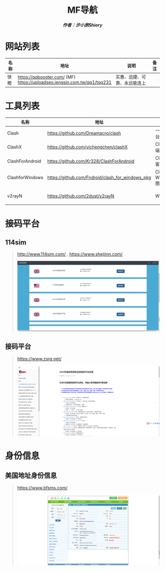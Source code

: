 <center><h1>MF导航</h1></center>

<center><h5>作者：汐小旅Shiory</h5></center>



# 网站列表

| 名称 | 地址                                                         | 说明                         | 备注 |
| ---- | ------------------------------------------------------------ | ---------------------------- | ---- |
| 快橙 | https://qqbooster.com/ (MF)<br />https://uploadseo.jengsin.com.tw/qq1/tqq231 | 实惠、迅捷、可靠、永远能连上 |      |



# 工具列表

| 名称            | 地址                                             | 说明                                    | 备注                                                         |
| --------------- | ------------------------------------------------ | --------------------------------------- | ------------------------------------------------------------ |
| Clash           | https://github.com/Dreamacro/clash               | 一个 Go 语言开发的多平台代理客户端      | https://github.com/Dreamacro/clash/wiki                      |
| ClashX          | https://github.com/yichengchen/clashX            | Clash 的 Mac 图形客户端                 |                                                              |
| ClashForAndroid | https://github.com/Kr328/ClashForAndroid         | Clash 的 Android 图形客户端             |                                                              |
| ClashforWindows | https://github.com/Fndroid/clash_for_windows_pkg | Clash 的 Windows/macOS/Linux 图形客户端 | https://docs.cfw.lbyczf.com/<br />https://github.com/Fndroid/clash-win-docs-new |
| v2rayN          | https://github.com/2dust/v2rayN                  | Windows 的 GUI 客户端                   | https://demo.ama.pub/<br />https://www.v2rayfree.eu.org/post/v2rayN-tutorial/ |



# 接码平台

## 114sim

> http://www.114sim.com/ , https://www.shejiinn.com/
>
> ![](img/微信截图_20230521234653.png)



## 接码平台

> https://www.zsrq.net/
>
> ![](img/微信截图_20230522002617.png)





# 身份信息

## 美国地址身份信息

> https://www.bfsms.com/
>
> ![](img/微信截图_20230521235154.png)
